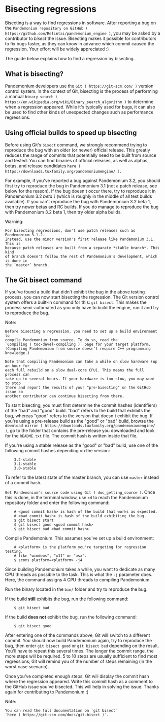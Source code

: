 

# Bisecting regressions


Bisecting is a way to find regressions in software. After reporting a bug on the
`Pandemonium repository on GitHub ( https://github.com/Relintai/pandemonium_engine )`, you may
be asked by a contributor to *bisect* the issue. Bisecting makes it possible for
contributors to fix bugs faster, as they can know in advance which commit caused
the regression. Your effort will be widely appreciated :)

The guide below explains how to find a regression by bisecting.

## What is bisecting?

Pandemonium developers use the `Git ( https://git-scm.com/ )` version control system.
In the context of Git, bisecting is the process of performing a manual
`binary search ( https://en.wikipedia.org/wiki/Binary_search_algorithm )`
to determine when a regression appeared. While it's typically used for bugs,
it can also be used to find other kinds of unexpected changes such as
performance regressions.

## Using official builds to speed up bisecting

Before using Git's `bisect` command, we strongly recommend trying to reproduce
the bug with an older (or newer) official release. This greatly reduces the
range of commits that potentially need to be built from source and tested.
You can find binaries of official releases, as well as alphas, betas,
and release candidates `here ( https://downloads.tuxfamily.org/pandemoniumengine/ )`.

For example, if you've reported a bug against Pandemonium 3.2, you should first try to
reproduce the bug in Pandemonium 3.1 (not a patch release, see below for the reason).
If the bug doesn't occur there, try to reproduce it in Pandemonium 3.2 *beta 1* (which
is roughly in the middle of all test builds available). If you can't reproduce
the bug with Pandemonium 3.2 beta 1, then try newer betas and RC builds. If you do
manage to reproduce the bug with Pandemonium 3.2 beta 1, then try older alpha builds.

Warning:

    For bisecting regressions, don't use patch releases such as Pandemonium 3.1.2.
    Instead, use the minor version's first release like Pandemonium 3.1. This is
    because patch releases are built from a separate *stable branch*. This kind
    of branch doesn't follow the rest of Pandemonium's development, which is done in
    the `master` branch.

## The Git bisect command

If you've found a build that didn't exhibit the bug in the above testing
process, you can now start bisecting the regression. The Git version control
system offers a built-in command for this: `git bisect`. This makes the
process semi-automated as you only have to build the engine, run it and try to
reproduce the bug.

Note:

    Before bisecting a regression, you need to set up a build environment to
    compile Pandemonium from source. To do so, read the
    `Compiling ( toc-devel-compiling )` page for your target platform.
    (Compiling Pandemonium from source doesn't require C++ programming knowledge.)

    Note that compiling Pandemonium can take a while on slow hardware (up an hour for
    each full rebuild on a slow dual-core CPU). This means the full process can
    take up to several hours. If your hardware is too slow, you may want to stop
    there and report the results of your "pre-bisecting" on the GitHub issue so
    another contributor can continue bisecting from there.

To start bisecting, you must first determine the commit hashes (identifiers) of
the "bad" and "good" build. "bad" refers to the build that exhibits the bug,
whereas "good" refers to the version that doesn't exhibit the bug. If you're
using a pre-release build as the "good" or "bad" build, browse the `download
mirror ( https://downloads.tuxfamily.org/pandemoniumengine/ )`, go to the folder that
contains the pre-release you downloaded and look for the `README.txt` file.
The commit hash is written inside that file.

If you're using a stable release as the "good" or "bad" build, use one of the
following commit hashes depending on the version:

```
    3.2-stable
    3.1-stable
    3.0-stable
```

To refer to the latest state of the master branch, you can use `master`
instead of a commit hash.

`Get Pandemonium's source code using Git ( doc_getting_source )`. Once this
is done, in the terminal window, use `cd` to reach the Pandemonium repository
folder and enter the following command:

```
    # <good commit hash> is hash of the build that works as expected.
    # <bad commit hash> is hash of the build exhibiting the bug.
    $ git bisect start
    $ git bisect good <good commit hash>
    $ git bisect bad <bad commit hash>
```

Compile Pandemonium. This assumes you've set up a build environment:

```
    # <platform> is the platform you're targeting for regression testing,
    # like "windows", "x11" or "osx".
    $ scons platform=<platform> -j4
```

Since building Pandemonium takes a while, you want to dedicate as many CPU threads as
possible to the task. This is what the `-j` parameter does. Here, the command
assigns 4 CPU threads to compiling Pandemonium.

Run the binary located in the `bin/` folder and try to reproduce the bug.

If the build **still** exhibits the bug, run the following command:

```
    $ git bisect bad
```

If the build **does not** exhibit the bug, run the following command:

```
    $ git bisect good
```

After entering one of the commands above, Git will switch to a different commit.
You should now build Pandemonium again, try to reproduce the bug, then enter `git
bisect good` or `git bisect bad` depending on the result. You'll have to
repeat this several times. The longer the commit range, the more steps will be
required. 5 to 10 steps are usually sufficient to find most regressions; Git
will remind you of the number of steps remaining (in the worst case scenario).

Once you've completed enough steps, Git will display the commit hash where the
regression appeared. Write this commit hash as a comment to the GitHub issue
you've bisected. This will help in solving the issue. Thanks again for
contributing to Pandemonium :)

Note:

    You can read the full documentation on `git bisect`
    `here ( https://git-scm.com/docs/git-bisect )`.
